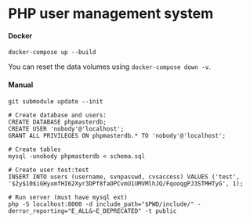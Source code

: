 PHP user management system
==========================

#### Docker

```shell
docker-compose up --build
```

You can reset the data volumes using `docker-compose down -v`.

#### Manual

```shell
git submodule update --init

# Create database and users:
CREATE DATABASE phpmasterdb;
CREATE USER 'nobody'@'localhost';
GRANT ALL PRIVILEGES ON phpmasterdb.* TO 'nobody'@'localhost';

# Create tables
mysql -unobody phpmasterdb < schema.sql

# Create user test:test
INSERT INTO users (username, svnpasswd, cvsaccess) VALUES ('test', '$2y$10$iGHyxmfHI62Xyr3DPf8faOPCvmU1UMVMlhJQ/FqooqgPJ3STMHTyG', 1);

# Run server (must have mysql ext)
php -S localhost:8000 -d include_path="$PWD/include/" -derror_reporting="E_ALL&~E_DEPRECATED" -t public
```
